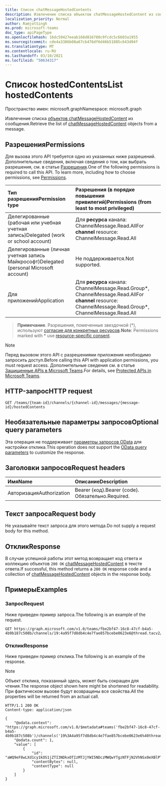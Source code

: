 ```yaml
---
title: Список chatMessageHostedContents
description: Извлечение списка объектов chatMessageHostedContent из сообщения.
localization_priority: Normal
author: RamjotSingh
ms.prod: microsoft-teams
doc_type: apiPageType
ms.openlocfilehash: 16dc59427eeab168d816780c9fcdc5c6603a1955
ms.sourcegitcommit: cde4a3386b08a67cb476df6d46b51885c643d94f
ms.translationtype: MT
ms.contentlocale: ru-RU
ms.lasthandoff: 03/10/2021
ms.locfileid: "50634317"
---
```

# <a name="list-hostedcontents"></a><span data-ttu-id="cf2bc-103">Список hostedContents</span><span class="sxs-lookup"><span data-stu-id="cf2bc-103">List hostedContents</span></span>

<span data-ttu-id="cf2bc-104">Пространство имен: microsoft.graph</span><span class="sxs-lookup"><span data-stu-id="cf2bc-104">Namespace: microsoft.graph</span></span>

<span data-ttu-id="cf2bc-105">Извлечение списка [объектов chatMessageHostedContent](../resources/chatmessagehostedcontent.md) из сообщения.</span><span class="sxs-lookup"><span data-stu-id="cf2bc-105">Retrieve the list of [chatMessageHostedContent](../resources/chatmessagehostedcontent.md) objects from a message.</span></span>

## <a name="permissions"></a><span data-ttu-id="cf2bc-106">Разрешения</span><span class="sxs-lookup"><span data-stu-id="cf2bc-106">Permissions</span></span>

<span data-ttu-id="cf2bc-p101">Для вызова этого API требуется одно из указанных ниже разрешений. Дополнительные сведения, включая сведения о том, как выбрать разрешения, см. в статье [Разрешения](/graph/permissions-reference).</span><span class="sxs-lookup"><span data-stu-id="cf2bc-p101">One of the following permissions is required to call this API. To learn more, including how to choose permissions, see [Permissions](/graph/permissions-reference).</span></span>

| <span data-ttu-id="cf2bc-109">Тип разрешения</span><span class="sxs-lookup"><span data-stu-id="cf2bc-109">Permission type</span></span>                        | <span data-ttu-id="cf2bc-110">Разрешения (в порядке повышения привилегий)</span><span class="sxs-lookup"><span data-stu-id="cf2bc-110">Permissions (from least to most privileged)</span></span> |
|:---------------------------------------|:--------------------------------------------|
|<span data-ttu-id="cf2bc-111">Делегированные (рабочая или учебная учетная запись)</span><span class="sxs-lookup"><span data-stu-id="cf2bc-111">Delegated (work or school account)</span></span>| <span data-ttu-id="cf2bc-112">Для **ресурса** канала: ChannelMessage.Read.All</span><span class="sxs-lookup"><span data-stu-id="cf2bc-112">For **channel** resource: ChannelMessage.Read.All</span></span> |
|<span data-ttu-id="cf2bc-113">Делегированные (личная учетная запись Майкрософт)</span><span class="sxs-lookup"><span data-stu-id="cf2bc-113">Delegated (personal Microsoft account)</span></span>|<span data-ttu-id="cf2bc-114">Не поддерживается.</span><span class="sxs-lookup"><span data-stu-id="cf2bc-114">Not supported.</span></span>|
|<span data-ttu-id="cf2bc-115">Для приложений</span><span class="sxs-lookup"><span data-stu-id="cf2bc-115">Application</span></span>| <span data-ttu-id="cf2bc-116">Для **ресурса** канала: ChannelMessage.Read.Group\*, ChannelMessage.Read.All</span><span class="sxs-lookup"><span data-stu-id="cf2bc-116">For **channel** resource: ChannelMessage.Read.Group\*, ChannelMessage.Read.All</span></span> |

> <span data-ttu-id="cf2bc-117">**Примечание**. Разрешения, помеченные звездочкой (\*), используют [согласие для конкретных ресурсов]( https://aka.ms/teams-rsc).</span><span class="sxs-lookup"><span data-stu-id="cf2bc-117">**Note**: Permissions marked with \* use [resource-specific consent]( https://aka.ms/teams-rsc).</span></span>

> [!NOTE]
> <span data-ttu-id="cf2bc-118">Перед вызовом этого API с разрешениями приложения необходимо запросить доступ.</span><span class="sxs-lookup"><span data-stu-id="cf2bc-118">Before calling this API with application permissions, you must request access.</span></span> <span data-ttu-id="cf2bc-119">Дополнительные сведения см. в статье [Защищенные APIs в Microsoft Teams](/graph/teams-protected-apis).</span><span class="sxs-lookup"><span data-stu-id="cf2bc-119">For details, see [Protected APIs in Microsoft Teams](/graph/teams-protected-apis).</span></span>

## <a name="http-request"></a><span data-ttu-id="cf2bc-120">HTTP-запрос</span><span class="sxs-lookup"><span data-stu-id="cf2bc-120">HTTP request</span></span>

<!-- { "blockType": "ignored" } -->

```http
GET /teams/{team-id}/channels/{channel-id}/messages/{message-id}/hostedContents
```

## <a name="optional-query-parameters"></a><span data-ttu-id="cf2bc-121">Необязательные параметры запросов</span><span class="sxs-lookup"><span data-stu-id="cf2bc-121">Optional query parameters</span></span>

<span data-ttu-id="cf2bc-122">Эта операция не поддерживает [параметры запросов OData](/graph/query-parameters) для настройки отклика.</span><span class="sxs-lookup"><span data-stu-id="cf2bc-122">This operation does not support the [OData query parameters](/graph/query-parameters) to customize the response.</span></span>

## <a name="request-headers"></a><span data-ttu-id="cf2bc-123">Заголовки запросов</span><span class="sxs-lookup"><span data-stu-id="cf2bc-123">Request headers</span></span>

| <span data-ttu-id="cf2bc-124">Имя</span><span class="sxs-lookup"><span data-stu-id="cf2bc-124">Name</span></span>      |<span data-ttu-id="cf2bc-125">Описание</span><span class="sxs-lookup"><span data-stu-id="cf2bc-125">Description</span></span>|
|:----------|:----------|
| <span data-ttu-id="cf2bc-126">Авторизация</span><span class="sxs-lookup"><span data-stu-id="cf2bc-126">Authorization</span></span> | <span data-ttu-id="cf2bc-127">Bearer {код}.</span><span class="sxs-lookup"><span data-stu-id="cf2bc-127">Bearer {code}.</span></span> <span data-ttu-id="cf2bc-128">Обязательно.</span><span class="sxs-lookup"><span data-stu-id="cf2bc-128">Required.</span></span> |

## <a name="request-body"></a><span data-ttu-id="cf2bc-129">Текст запроса</span><span class="sxs-lookup"><span data-stu-id="cf2bc-129">Request body</span></span>

<span data-ttu-id="cf2bc-130">Не указывайте текст запроса для этого метода.</span><span class="sxs-lookup"><span data-stu-id="cf2bc-130">Do not supply a request body for this method.</span></span>

## <a name="response"></a><span data-ttu-id="cf2bc-131">Отклик</span><span class="sxs-lookup"><span data-stu-id="cf2bc-131">Response</span></span>

<span data-ttu-id="cf2bc-132">В случае успешной работы этот метод возвращает код ответа и коллекцию объектов `200 OK` [chatMessageHostedContent](../resources/chatmessagehostedcontent.md) в тексте ответа.</span><span class="sxs-lookup"><span data-stu-id="cf2bc-132">If successful, this method returns a `200 OK` response code and a collection of [chatMessageHostedContent](../resources/chatmessagehostedcontent.md) objects in the response body.</span></span>

## <a name="examples"></a><span data-ttu-id="cf2bc-133">Примеры</span><span class="sxs-lookup"><span data-stu-id="cf2bc-133">Examples</span></span>

### <a name="request"></a><span data-ttu-id="cf2bc-134">Запрос</span><span class="sxs-lookup"><span data-stu-id="cf2bc-134">Request</span></span>

<span data-ttu-id="cf2bc-135">Ниже приведен пример запроса.</span><span class="sxs-lookup"><span data-stu-id="cf2bc-135">The following is an example of the request.</span></span>

```http
GET https://graph.microsoft.com/v1.0/teams/fbe2bf47-16c8-47cf-b4a5-4b9b187c508b/channels/19:4a95f7d8db4c4e7fae857bcebe0623e6@thread.tacv2/messages/1614618259349/hostedContents
```

### <a name="response"></a><span data-ttu-id="cf2bc-136">Отклик</span><span class="sxs-lookup"><span data-stu-id="cf2bc-136">Response</span></span>

<span data-ttu-id="cf2bc-137">Ниже приведен пример отклика.</span><span class="sxs-lookup"><span data-stu-id="cf2bc-137">The following is an example of the response.</span></span>

> [!NOTE]
> <span data-ttu-id="cf2bc-138">Объект отклика, показанный здесь, может быть сокращен для чтения.</span><span class="sxs-lookup"><span data-stu-id="cf2bc-138">The response object shown here might be shortened for readability.</span></span> <span data-ttu-id="cf2bc-139">При фактическом вызове будут возвращены все свойства.</span><span class="sxs-lookup"><span data-stu-id="cf2bc-139">All the properties will be returned from an actual call.</span></span>

<!-- {
  "blockType": "response",
  "truncated": true,
  "@odata.type": "microsoft.graph.chatMessageHostedContent",
  "isCollection": true
} -->

```http
HTTP/1.1 200 OK
Content-type: application/json

{
    "@odata.context": "https://graph.microsoft.com/v1.0/$metadata#teams('fbe2bf47-16c8-47cf-b4a5-4b9b187c508b')/channels('19%3A4a95f7d8db4c4e7fae857bcebe0623e6%40thread.tacv2')/messages('1614618259349')/hostedContents",
    "@odata.count": 1,
    "value": [
        {
            "id": "aWQ9eF8wLXd1cy1kOS1jZTI3NDkxOTIzMTJjYWI5NDczMWQwYTgzNTFjN2VhNSx0eXBlPTEsdXJsPWh0dHBzOi8vdXMtYXBpLmFzbS5za3lwZS5jb20vdjEvb2JqZWN0cy8wLXd1cy1kOS1jZTI3NDkxOTIzMTJjYWI5NDczMWQwYTgzNTFjN2VhNS92aWV3cy9pbWdv",
            "contentBytes": null,
            "contentType": null
        }
    ]
}
```

<!-- uuid: 16cd6b66-4b1a-43a1-adaf-3a886856ed98
2019-02-04 14:57:30 UTC -->
<!-- {
  "type": "#page.annotation",
  "description": "List hostedContents",
  "keywords": "",
  "section": "documentation",
  "tocPath": "",
  "suppressions": [
  ]
}-->


